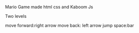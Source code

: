 Mario Game made html css and Kaboom Js

Two levels

move forward:right arrow
move back: left arrow
jump space:bar
